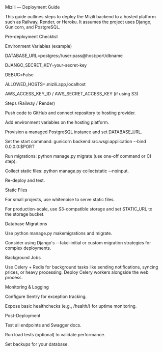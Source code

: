 Mizili — Deployment Guide

This guide outlines steps to deploy the Mizili backend to a hosted platform such as Railway, Render, or Heroku. It assumes the project uses Django, Gunicorn, and PostgreSQL.

Pre-deployment Checklist




Environment Variables (example)

DATABASE_URL=postgres://user:pass@host:port/dbname

DJANGO_SECRET_KEY=your-secret-key

DEBUG=False

ALLOWED_HOSTS=.mizili.app,localhost

AWS_ACCESS_KEY_ID / AWS_SECRET_ACCESS_KEY (if using S3)

Steps (Railway / Render)

Push code to GitHub and connect repository to hosting provider.

Add environment variables on the hosting platform.

Provision a managed PostgreSQL instance and set DATABASE_URL.

Set the start command: gunicorn backend.src.wsgi:application --bind 0.0.0.0:$PORT

Run migrations: python manage.py migrate (use one-off command or CI step).

Collect static files: python manage.py collectstatic --noinput.

Re-deploy and test.

Static Files

For small projects, use whitenoise to serve static files.

For production-scale, use S3-compatible storage and set STATIC_URL to the storage bucket.

Database Migrations

Use python manage.py makemigrations and migrate.

Consider using Django's --fake-initial or custom migration strategies for complex deployments.

Background Jobs

Use Celery + Redis for background tasks like sending notifications, syncing prices, or heavy processing. Deploy Celery workers alongside the web process.

Monitoring & Logging

Configure Sentry for exception tracking.

Expose basic healthchecks (e.g., /health/) for uptime monitoring.

Post-Deployment

Test all endpoints and Swagger docs.

Run load tests (optional) to validate performance.

Set backups for your database.
